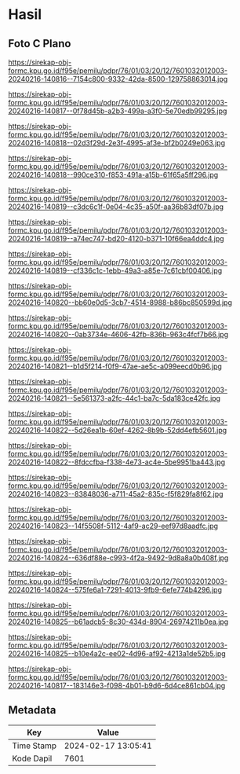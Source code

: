 # Hasil

## Foto C Plano

https://sirekap-obj-formc.kpu.go.id/f95e/pemilu/pdpr/76/01/03/20/12/7601032012003-20240216-140816--7154c800-9332-42da-8500-129758863014.jpg

https://sirekap-obj-formc.kpu.go.id/f95e/pemilu/pdpr/76/01/03/20/12/7601032012003-20240216-140817--0f78d45b-a2b3-499a-a3f0-5e70edb99295.jpg

https://sirekap-obj-formc.kpu.go.id/f95e/pemilu/pdpr/76/01/03/20/12/7601032012003-20240216-140818--02d3f29d-2e3f-4995-af3e-bf2b0249e063.jpg

https://sirekap-obj-formc.kpu.go.id/f95e/pemilu/pdpr/76/01/03/20/12/7601032012003-20240216-140818--990ce310-f853-491a-a15b-61f65a5ff296.jpg

https://sirekap-obj-formc.kpu.go.id/f95e/pemilu/pdpr/76/01/03/20/12/7601032012003-20240216-140819--c3dc6c1f-0e04-4c35-a50f-aa36b83df07b.jpg

https://sirekap-obj-formc.kpu.go.id/f95e/pemilu/pdpr/76/01/03/20/12/7601032012003-20240216-140819--a74ec747-bd20-4120-b371-10f66ea4ddc4.jpg

https://sirekap-obj-formc.kpu.go.id/f95e/pemilu/pdpr/76/01/03/20/12/7601032012003-20240216-140819--cf336c1c-1ebb-49a3-a85e-7c61cbf00406.jpg

https://sirekap-obj-formc.kpu.go.id/f95e/pemilu/pdpr/76/01/03/20/12/7601032012003-20240216-140820--bb60e0d5-3cb7-4514-8988-b86bc850599d.jpg

https://sirekap-obj-formc.kpu.go.id/f95e/pemilu/pdpr/76/01/03/20/12/7601032012003-20240216-140820--0ab3734e-4606-42fb-836b-963c4fcf7b66.jpg

https://sirekap-obj-formc.kpu.go.id/f95e/pemilu/pdpr/76/01/03/20/12/7601032012003-20240216-140821--b1d5f214-f0f9-47ae-ae5c-a099eecd0b96.jpg

https://sirekap-obj-formc.kpu.go.id/f95e/pemilu/pdpr/76/01/03/20/12/7601032012003-20240216-140821--5e561373-a2fc-44c1-ba7c-5da183ce42fc.jpg

https://sirekap-obj-formc.kpu.go.id/f95e/pemilu/pdpr/76/01/03/20/12/7601032012003-20240216-140822--5d26ea1b-60ef-4262-8b9b-52dd4efb5601.jpg

https://sirekap-obj-formc.kpu.go.id/f95e/pemilu/pdpr/76/01/03/20/12/7601032012003-20240216-140822--8fdccfba-f338-4e73-ac4e-5be9951ba443.jpg

https://sirekap-obj-formc.kpu.go.id/f95e/pemilu/pdpr/76/01/03/20/12/7601032012003-20240216-140823--83848036-a711-45a2-835c-f5f829fa8f62.jpg

https://sirekap-obj-formc.kpu.go.id/f95e/pemilu/pdpr/76/01/03/20/12/7601032012003-20240216-140823--14f5508f-5112-4af9-ac29-eef97d8aadfc.jpg

https://sirekap-obj-formc.kpu.go.id/f95e/pemilu/pdpr/76/01/03/20/12/7601032012003-20240216-140824--636df88e-c993-4f2a-9492-9d8a8a0b408f.jpg

https://sirekap-obj-formc.kpu.go.id/f95e/pemilu/pdpr/76/01/03/20/12/7601032012003-20240216-140824--575fe6a1-7291-4013-9fb9-6efe774b4296.jpg

https://sirekap-obj-formc.kpu.go.id/f95e/pemilu/pdpr/76/01/03/20/12/7601032012003-20240216-140825--b61adcb5-8c30-434d-8904-26974211b0ea.jpg

https://sirekap-obj-formc.kpu.go.id/f95e/pemilu/pdpr/76/01/03/20/12/7601032012003-20240216-140825--b10e4a2c-ee02-4d96-af92-4213a1de52b5.jpg

https://sirekap-obj-formc.kpu.go.id/f95e/pemilu/pdpr/76/01/03/20/12/7601032012003-20240216-140817--183146e3-f098-4b01-b9d6-6d4ce861cb04.jpg


## Metadata

| Key        | Value               |
| ---------- | ------------------- |
| Time Stamp | 2024-02-17 13:05:41 |
| Kode Dapil | 7601                |



